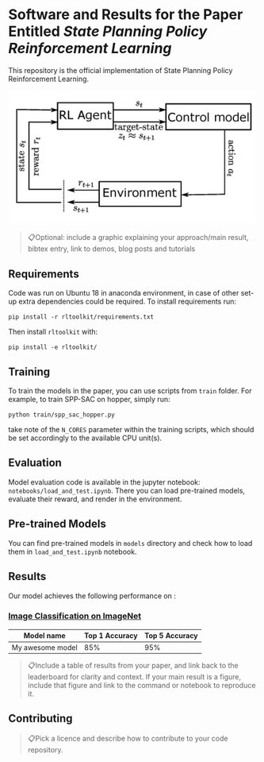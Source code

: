 # Software and Results for the Paper Entitled  *State Planning Policy Reinforcement Learning*

This repository is the official implementation of State Planning Policy Reinforcement Learning. 

<img src="plots/spprl.jpg" alt="SPPRL" width="500"/>

> 📋Optional: include a graphic explaining your approach/main result, bibtex entry, link to demos, blog posts and tutorials

## Requirements

Code was run on Ubuntu 18 in anaconda environment, in case of other set-up extra dependencies could be required.
To install requirements run:

```setup
pip install -r rltoolkit/requirements.txt
```

Then install `rltoolkit` with:
```rltoolkit install
pip install -e rltoolkit/
```

## Training

To train the models in the paper, you can use scripts from `train` folder.
For example, to train SPP-SAC on hopper, simply run:

```train
python train/spp_sac_hopper.py
```

take note of the `N_CORES` parameter within the training scripts, which 
should be set accordingly to the available CPU unit(s).

## Evaluation

Model evaluation code is available in the jupyter notebook: `notebooks/load_and_test.ipynb`.
There you can load pre-trained models, evaluate their reward, and render in the environment.


## Pre-trained Models

You can find pre-trained models in `models` directory and check how to load them in `load_and_test.ipynb` notebook.


## Results

Our model achieves the following performance on :

### [Image Classification on ImageNet](https://paperswithcode.com/sota/image-classification-on-imagenet)

| Model name         | Top 1 Accuracy  | Top 5 Accuracy |
| ------------------ |---------------- | -------------- |
| My awesome model   |     85%         |      95%       |

> 📋Include a table of results from your paper, and link back to the leaderboard for clarity and context. If your main result is a figure, include that figure and link to the command or notebook to reproduce it. 


## Contributing

> 📋Pick a licence and describe how to contribute to your code repository. 
